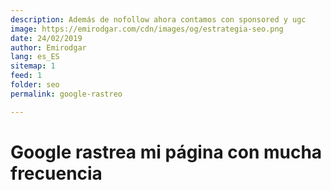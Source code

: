 ```yaml
---
description: Además de nofollow ahora contamos con sponsored y ugc
image: https://emirodgar.com/cdn/images/og/estrategia-seo.png
date: 24/02/2019
author: Emirodgar
lang: es_ES
sitemap: 1
feed: 1
folder: seo
permalink: google-rastreo

--- 
```


# Google rastrea mi página con mucha frecuencia



<!--stackedit_data:
eyJoaXN0b3J5IjpbMTgyODUzODE1Nl19
-->